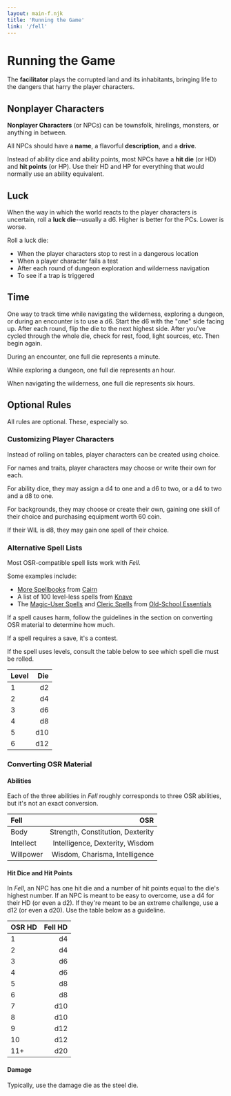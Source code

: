 ```yaml
---
layout: main-f.njk
title: 'Running the Game'
link: '/fell'
---
```


# Running the Game

The **facilitator** plays the corrupted land and its inhabitants, bringing life to the dangers that harry the player characters.

## Nonplayer Characters

**Nonplayer Characters** (or NPCs) can be townsfolk, hirelings, monsters, or anything in between.

All NPCs should have a **name**, a flavorful **description**, and a **drive**.

Instead of ability dice and ability points, most NPCs have a **hit die** (or HD) and **hit points** (or HP). Use their HD and HP for everything that would normally use an ability equivalent.

## Luck

When the way in which the world reacts to the player characters is uncertain, roll a **luck die**--usually a d6. Higher is better for the PCs. Lower is worse.

Roll a luck die:

- When the player characters stop to rest in a dangerous location
- When a player character fails a test
- After each round of dungeon exploration and wilderness navigation
- To see if a trap is triggered

## Time

One way to track time while navigating the wilderness, exploring a dungeon, or during an encounter is to use a d6. Start the d6 with the "one" side facing up. After each round, flip the die to the next highest side. After you've cycled through the whole die, check for rest, food, light sources, etc. Then begin again.

During an encounter, one full die represents a minute.

While exploring a dungeon, one full die represents an hour.

When navigating the wilderness, one full die represents six hours.

## Optional Rules

All rules are optional. These, especially so.

### Customizing Player Characters

Instead of rolling on tables, player characters can be created using choice.

For names and traits, player characters may choose or write their own for each.

For ability dice, they may assign a d4 to one and a d6 to two, or a d4 to two and a d8 to one.

For backgrounds, they may choose or create their own, gaining one skill of their choice and purchasing equipment worth 60 coin.

If their WIL is d8, they may gain one spell of their choice.

### Alternative Spell Lists

Most OSR-compatible spell lists work with *Fell*.

Some examples include:

- [More Spellbooks](https://cairnrpg.com/resources/more-spellbooks/) from [Cairn](https://cairnrpg.com/)
- A list of 100 level-less spells from [Knave](https://questingbeast.itch.io/knave)
- The [Magic-User Spells](https://oldschoolessentials.necroticgnome.com/srd/index.php/Magic-User_Spells) and [Cleric Spells](https://oldschoolessentials.necroticgnome.com/srd/index.php/Cleric_Spells) from [Old-School Essentials](https://oldschoolessentials.necroticgnome.com/srd/index.php/Main_Page)

If a spell causes harm, follow the guidelines in the section on converting OSR material to determine how much.

If a spell requires a save, it's a contest.

If the spell uses levels, consult the table below to see which spell die must be rolled.

Level|Die
:--|--:
1|d2
2|d4
3|d6
4|d8
5|d10
6|d12

### Converting OSR Material

#### Abilities

Each of the three abilities in *Fell* roughly corresponds to three OSR abilities, but it's not an exact conversion.

Fell|OSR
:--|--:
Body|Strength, Constitution, Dexterity
Intellect|Intelligence, Dexterity, Wisdom
Willpower|Wisdom, Charisma, Intelligence

#### Hit Dice and Hit Points

In *Fell*, an NPC has one hit die and a number of hit points equal to the die's highest number. If an NPC is meant to be easy to overcome, use a d4 for their HD (or even a d2). If they're meant to be an extreme challenge, use a d12 (or even a d20). Use the table below as a guideline.

OSR HD|Fell HD
:--|--:
1|d4
2|d4
3|d6
4|d6
5|d8
6|d8
7|d10
8|d10
9|d12
10|d12
11+|d20

#### Damage

Typically, use the damage die as the steel die.
